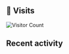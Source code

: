 <!--image here-->

## 👀 Visits
![Visitor Count](https://profile-counter.glitch.me/ifndev/count.svg)

## Recent activity
<!--START_SECTION:activity-->
